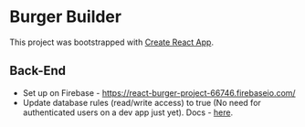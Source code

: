 # Burger Builder

This project was bootstrapped with [Create React App](https://github.com/facebookincubator/create-react-app).

## Back-End
* Set up on Firebase - https://react-burger-project-66746.firebaseio.com/
* Update database rules (read/write access) to true (No need for authenticated users on a dev app just yet). Docs - [here](https://firebase.google.com/docs/database/security/quickstart?authuser=1).

